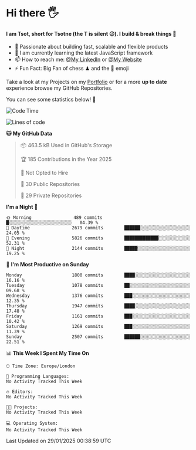 # Hi there :raised_hand_with_fingers_splayed:
#### I am Tsot, short for Tsotne (the T is silent :wink:). I build & break things :space_invader:
- :telescope: Passionate about building fast, scalable and flexible products
- :seedling: I am currently learning the latest JavaScript framework 
- :mailbox: How to reach me: [@My LinkedIn](https://www.linkedin.com/in/tsotne-gvadzabia/) or [@My Website](https://tsotne.co.uk/contact)
- :zap: Fun Fact: Big Fan of chess ♟ and the 👾 emoji

Take a look at my Projects on my [Portfolio](https://tsotne.co.uk/) or for a more **up to date** experience browse my GitHub Repositories.

You can see some statistics below! :space_invader:
<!--START_SECTION:waka-->
![Code Time](http://img.shields.io/badge/Code%20Time-761%20hrs%202%20mins-blue)

![Lines of code](https://img.shields.io/badge/From%20Hello%20World%20I%27ve%20Written-7.2%20million%20lines%20of%20code-blue)

**🐱 My GitHub Data** 

> 📦 463.5 kB Used in GitHub's Storage 
 > 
> 🏆 185 Contributions in the Year 2025
 > 
> 🚫 Not Opted to Hire
 > 
> 📜 30 Public Repositories 
 > 
> 🔑 29 Private Repositories 
 > 
**I'm a Night 🦉** 

```text
🌞 Morning                489 commits         █░░░░░░░░░░░░░░░░░░░░░░░░   04.39 % 
🌆 Daytime                2679 commits        ██████░░░░░░░░░░░░░░░░░░░   24.05 % 
🌃 Evening                5826 commits        █████████████░░░░░░░░░░░░   52.31 % 
🌙 Night                  2144 commits        █████░░░░░░░░░░░░░░░░░░░░   19.25 % 
```
📅 **I'm Most Productive on Sunday** 

```text
Monday                   1800 commits        ████░░░░░░░░░░░░░░░░░░░░░   16.16 % 
Tuesday                  1078 commits        ██░░░░░░░░░░░░░░░░░░░░░░░   09.68 % 
Wednesday                1376 commits        ███░░░░░░░░░░░░░░░░░░░░░░   12.35 % 
Thursday                 1947 commits        ████░░░░░░░░░░░░░░░░░░░░░   17.48 % 
Friday                   1161 commits        ███░░░░░░░░░░░░░░░░░░░░░░   10.42 % 
Saturday                 1269 commits        ███░░░░░░░░░░░░░░░░░░░░░░   11.39 % 
Sunday                   2507 commits        ██████░░░░░░░░░░░░░░░░░░░   22.51 % 
```


📊 **This Week I Spent My Time On** 

```text
🕑︎ Time Zone: Europe/London

💬 Programming Languages: 
No Activity Tracked This Week

🔥 Editors: 
No Activity Tracked This Week

🐱‍💻 Projects: 
No Activity Tracked This Week

💻 Operating System: 
No Activity Tracked This Week
```


 Last Updated on 29/01/2025 00:38:59 UTC
<!--END_SECTION:waka-->
